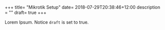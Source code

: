 +++
title= "Mikrotik Setup"
date= 2018-07-29T20:38:46+12:00
description = ""
draft= true
+++

Lorem Ipsum.
Notice `draft` is set to true.
